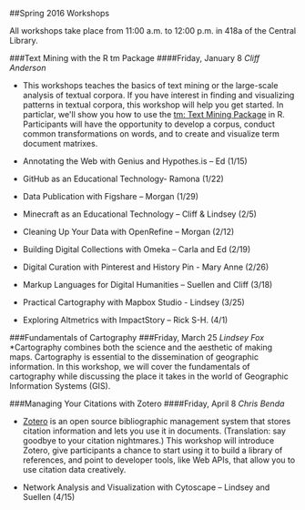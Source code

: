 ﻿##Spring 2016 Workshops

All workshops take place from 11:00 a.m. to 12:00 p.m. in 418a of the Central Library.

###Text Mining with the R tm Package
####Friday, January 8
*Cliff Anderson*

* This workshops teaches the basics of text mining or the large-scale analysis of textual corpora. If you have interest in finding and visualizing patterns in textual corpora, this workshop will help you get started. In particlar, we'll show you how to use the [tm: Text Mining Package](https://cran.r-project.org/web/packages/tm/index.html) in R. Participants will have the opportunity to develop a corpus, conduct common transformations on words, and to create and visualize term document matrixes.

* Annotating the Web with Genius and Hypothes.is – Ed (1/15)
* GitHub as an Educational Technology- Ramona (1/22)
* Data Publication with Figshare – Morgan (1/29)
* Minecraft as an Educational Technology – Cliff & Lindsey (2/5)
* Cleaning Up Your Data with OpenRefine – Morgan (2/12)
* Building Digital Collections with Omeka – Carla and Ed (2/19)
* Digital Curation with Pinterest and History Pin - Mary Anne (2/26)
* Markup Languages for Digital Humanities – Suellen and Cliff (3/18)
* Practical Cartography with Mapbox Studio - Lindsey (3/25)
* Exploring Altmetrics with ImpactStory – Rick S-H. (4/1)

###Fundamentals of Cartography
###Friday, March 25
*Lindsey Fox*
*Cartography combines both the science and the aesthetic of making maps.  Cartography is essential to the dissemination of geographic information.  In this workshop, we will cover the fundamentals of cartography while discussing the place it takes in the world of Geographic Information Systems (GIS).

###Managing Your Citations with Zotero
####Friday, April 8
*Chris Benda*

* [Zotero](http://www.zotero.org) is an open source bibliographic management system that stores citation information and lets you use it in documents. (Translation:  say goodbye to your citation nightmares.) This workshop will introduce Zotero, give participants a chance to start using it to build a library of references, and point to developer tools, like Web APIs, that allow you to use citation data creatively.

* Network Analysis and Visualization with Cytoscape – Lindsey and Suellen (4/15)
